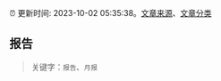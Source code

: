 :alarm_clock: 更新时间: 2023-10-02 05:35:38。[文章来源](/README.md)、[文章分类](/TAGS.md)

## 报告


> 关键字：`报告`、`月报`



